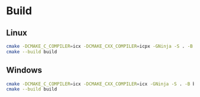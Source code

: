 # Build

## Linux

```bash
cmake -DCMAKE_C_COMPILER=icx -DCMAKE_CXX_COMPILER=icpx -GNinja -S . -B build
cmake --build build
```

## Windows

```bash
cmake -DCMAKE_C_COMPILER=icx -DCMAKE_CXX_COMPILER=icx -GNinja -S . -B build
cmake --build build
```

